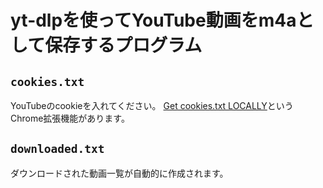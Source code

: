 # yt-dlpを使ってYouTube動画をm4aとして保存するプログラム

## `cookies.txt`
YouTubeのcookieを入れてください。
[Get cookies.txt LOCALLY](https://chromewebstore.google.com/detail/get-cookiestxt-locally/cclelndahbckbenkjhflpdbgdldlbecc)というChrome拡張機能があります。

## `downloaded.txt`
ダウンロードされた動画一覧が自動的に作成されます。
